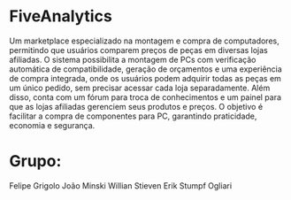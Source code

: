 # FiveAnalytics
Um marketplace especializado na montagem e compra de computadores, permitindo que usuários comparem preços de peças em diversas lojas afiliadas. O sistema possibilita a montagem de PCs com verificação automática de compatibilidade, geração de orçamentos e uma experiência de compra integrada, onde os usuários podem adquirir todas as peças em um único pedido, sem precisar acessar cada loja separadamente. Além disso, conta com um fórum para troca de conhecimentos e um painel para que as lojas afiliadas gerenciem seus produtos e preços. O objetivo é facilitar a compra de componentes para PC, garantindo praticidade, economia e segurança.

# Grupo:
Felipe Grigolo João Minski Willian Stieven Erik Stumpf Ogliari
